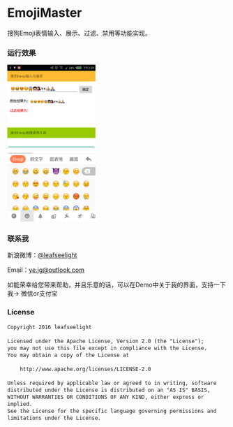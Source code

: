 # EmojiMaster
搜狗Emoji表情输入、展示、过滤、禁用等功能实现。

### 运行效果

<a href="./art/Screenshot.png"><img src="./art/Screenshot.png" width="40%"/></a>


### 联系我

新浪微博：[@leafseelight](http://weibo.com/leafseelight)

Email：ye.jg@outlook.com


如能荣幸给您带来帮助，并且乐意的话，可以在Demo中关于我的界面，支持一下我→ 微信or支付宝

### License

```
Copyright 2016 leafseelight

Licensed under the Apache License, Version 2.0 (the "License");
you may not use this file except in compliance with the License.
You may obtain a copy of the License at

    http://www.apache.org/licenses/LICENSE-2.0 
    
Unless required by applicable law or agreed to in writing, software
distributed under the License is distributed on an "AS IS" BASIS,
WITHOUT WARRANTIES OR CONDITIONS OF ANY KIND, either express or implied.
See the License for the specific language governing permissions and
limitations under the License. 
```